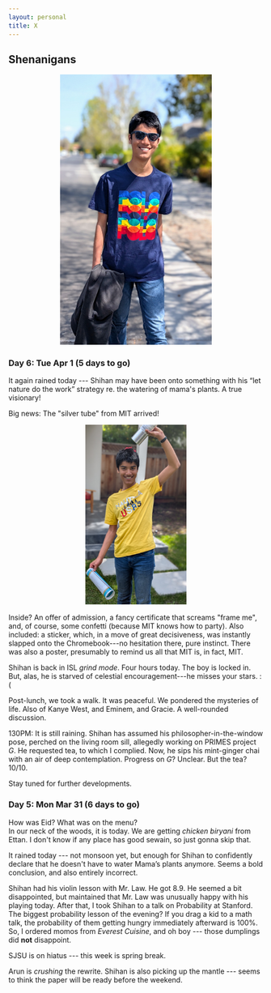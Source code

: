 ```yaml
---
layout: personal
title: X
---
```



## Shenanigans

<center><img src="images/kanungo-mar-2025.jpg" alt="Alt Text" width="300"></center>

### Day 6: Tue Apr 1 (5 days to go)

It again rained today --- Shihan may have been onto something with his “let nature do the work” strategy re. the watering of mama's plants. A true visionary!

Big news: The "silver tube" from MIT arrived! 

<center><img src="images/sk-apr-2025.jpg" alt="Alt Text" width="200"></center>

Inside? An offer of admission, a fancy certificate that screams "frame me", and, of course, some confetti (because MIT knows how to party). 
Also included: a sticker, which, in a move of great decisiveness, was instantly slapped onto the Chromebook---no hesitation there, pure instinct. 
There was also a poster, presumably to remind us all that MIT is, in fact, MIT.

Shihan is back in ISL _grind mode_. Four hours today. The boy is locked in. But, alas, he is starved of celestial encouragement---he misses your stars. :(

Post-lunch, we took a walk. It was peaceful. We pondered the mysteries of life. Also of Kanye West, and Eminem, and Gracie. A well-rounded discussion.

130PM: It is still raining. Shihan has assumed his philosopher-in-the-window pose, perched on the living room sill, allegedly working on PRIMES project _G_. 
He requested tea, to which I complied. Now, he sips his mint-ginger chai with an air of deep contemplation. Progress on _G_? Unclear. But the tea? 10/10.

Stay tuned for further developments.

### Day 5: Mon Mar 31 (6 days to go)

How was Eid? What was on the menu? <br> 
In our neck of the woods, it is today. We are getting _chicken biryani_ from Ettan. I don't know if any place has good sewain, so just gonna skip that. 

It rained today --- not monsoon yet, but enough for Shihan to confidently declare that he doesn't have to water Mama’s plants anymore. Seems a bold 
conclusion, and also entirely incorrect. 

Shihan had his violin lesson with Mr. Law. He got 8.9. He seemed a bit disappointed, but maintained that Mr. Law was unusually happy with his playing today.
After that, I took Shihan to a talk on Probability at Stanford. The biggest probability lesson of the evening? If you drag a kid to a math talk, the probability 
of them getting hungry immediately afterward is 100%. So, I ordered momos from _Everest Cuisine_, and oh boy --- those dumplings did **not** disappoint.

SJSU is on hiatus --- this week is spring break.

Arun is _crushing_ the rewrite. Shihan is also picking up the mantle --- seems to think the paper will be ready before the weekend. 

